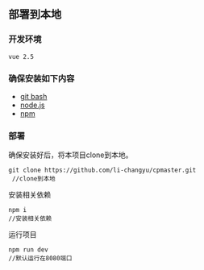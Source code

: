 ## 部署到本地

### 开发环境

```
vue 2.5
```

### 确保安装如下内容
- [git bash](https://git-scm.com/downloads)
- [node.js](https://nodejs.org/en/)
- [npm](https://www.liaoxuefeng.com/wiki/001434446689867b27157e896e74d51a89c25cc8b43bdb3000/00143450141843488beddae2a1044cab5acb5125baf0882000)

### 部署
确保安装好后，将本项目clone到本地。
```
git clone https://github.com/li-changyu/cpmaster.git
 //clone到本地
```
安装相关依赖
```
npm i
//安装相关依赖
```
运行项目
```
npm run dev
//默认运行在8080端口
```
